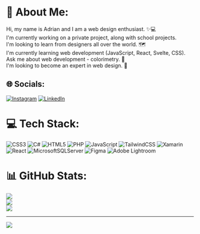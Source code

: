 # 💫 About Me:
Hi, my name is Adrian and I am a web design enthusiast. ✨💻<br>I'm currently working on a private project, along with school projects. <br>I'm looking to learn from designers all over the world. 🗺️<br>I'm currently learning web development (JavaScript, React, Svelte, CSS).<br>Ask me about web development - colorimetry. 🌈<br>I'm looking to become an expert in web design. 💪 


## 🌐 Socials:
[![Instagram](https://img.shields.io/badge/Instagram-%23E4405F.svg?logo=Instagram&logoColor=white)](https://instagram.com/adrian_.rmz) [![LinkedIn](https://img.shields.io/badge/LinkedIn-%230077B5.svg?logo=linkedin&logoColor=white)](https://linkedin.com/in/adri%C3%A1n-ram%C3%ADrez-b9464a271) 

# 💻 Tech Stack:
![CSS3](https://img.shields.io/badge/css3-%231572B6.svg?style=for-the-badge&logo=css3&logoColor=white) ![C#](https://img.shields.io/badge/c%23-%23239120.svg?style=for-the-badge&logo=c-sharp&logoColor=white) ![HTML5](https://img.shields.io/badge/html5-%23E34F26.svg?style=for-the-badge&logo=html5&logoColor=white) ![PHP](https://img.shields.io/badge/php-%23777BB4.svg?style=for-the-badge&logo=php&logoColor=white) ![JavaScript](https://img.shields.io/badge/javascript-%23323330.svg?style=for-the-badge&logo=javascript&logoColor=%23F7DF1E) ![TailwindCSS](https://img.shields.io/badge/tailwindcss-%2338B2AC.svg?style=for-the-badge&logo=tailwind-css&logoColor=white) ![Xamarin](https://img.shields.io/badge/Xamarin-3199DC?style=for-the-badge&logo=xamarin&logoColor=white) ![React](https://img.shields.io/badge/react-%2320232a.svg?style=for-the-badge&logo=react&logoColor=%2361DAFB) ![MicrosoftSQLServer](https://img.shields.io/badge/Microsoft%20SQL%20Sever-CC2927?style=for-the-badge&logo=microsoft%20sql%20server&logoColor=white) 	![Figma](https://img.shields.io/badge/figma-%23F24E1E.svg?style=for-the-badge&logo=figma&logoColor=white) ![Adobe Lightroom](https://img.shields.io/badge/Adobe%20Lightroom-31A8FF.svg?style=for-the-badge&logo=Adobe%20Lightroom&logoColor=white)
# 📊 GitHub Stats:
![](https://github-readme-stats.vercel.app/api?username=onecoffeesky&theme=dark&hide_border=true&include_all_commits=true&count_private=true)<br/>
![](https://github-readme-streak-stats.herokuapp.com/?user=onecoffeesky&theme=dark&hide_border=true)<br/>
![](https://github-readme-stats.vercel.app/api/top-langs/?username=onecoffeesky&theme=dark&hide_border=true&include_all_commits=true&count_private=true&layout=compact)

---
[![](https://visitcount.itsvg.in/api?id=onecoffeesky&icon=3&color=4)](https://visitcount.itsvg.in)

<!-- Proudly created with GPRM ( https://gprm.itsvg.in ) -->
